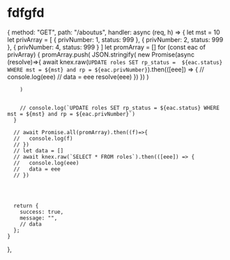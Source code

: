 # fdfgfd

 {
    method: "GET",
    path: "/aboutus",
    handler: async (req, h) => {
      let mst = 10
      let privArray = [
        {
          privNumber: 1,
          status: 999
        },
        {
          privNumber: 2,
          status: 999
        },
        {
          privNumber: 4,
          status: 999
        }
      ]
      let promArray = []
      for (const eac of privArray) {
        promArray.push(
          JSON.stringify(
            new Promise(async (resolve)=>{
              await knex.raw(`UPDATE roles SET rp_status =  ${eac.status}  WHERE mst = ${mst} and rp = ${eac.privNumber}`).then(([eee]) => {
                // console.log(eee)
                // data = eee
                resolve(eee)
              })
            })
          )
          
        )
        
       
        // console.log(`UPDATE roles SET rp_status = ${eac.status} WHERE mst = ${mst} and rp = ${eac.privNumber}`)
      }

      // await Promise.all(promArray).then((f)=>{
      //   console.log(f)
      // })
      // let data = []
      // await knex.raw(`SELECT * FROM roles`).then(([eee]) => {
      //   console.log(eee)
      //   data = eee
      // })
      


    
      return {
        success: true,
        message: "",
        // data
      };
    }
  },
